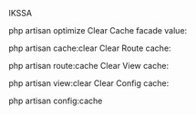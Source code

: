 IKSSA

php artisan optimize
Clear Cache facade value:

php artisan cache:clear
Clear Route cache:

php artisan route:cache
Clear View cache:

php artisan view:clear
Clear Config cache:

php artisan config:cache